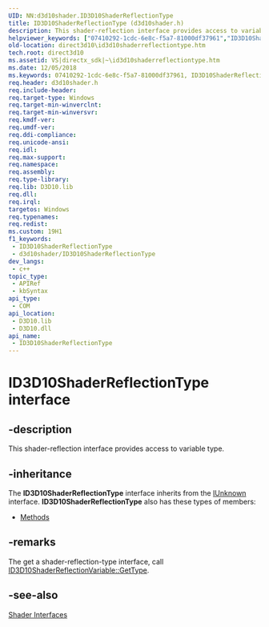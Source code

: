 ```yaml
---
UID: NN:d3d10shader.ID3D10ShaderReflectionType
title: ID3D10ShaderReflectionType (d3d10shader.h)
description: This shader-reflection interface provides access to variable type.
helpviewer_keywords: ["07410292-1cdc-6e8c-f5a7-81000df37961","ID3D10ShaderReflectionType","ID3D10ShaderReflectionType interface [Direct3D 10]","ID3D10ShaderReflectionType interface [Direct3D 10]","described","d3d10shader/ID3D10ShaderReflectionType","direct3d10.id3d10shaderreflectiontype"]
old-location: direct3d10\id3d10shaderreflectiontype.htm
tech.root: direct3d10
ms.assetid: VS|directx_sdk|~\id3d10shaderreflectiontype.htm
ms.date: 12/05/2018
ms.keywords: 07410292-1cdc-6e8c-f5a7-81000df37961, ID3D10ShaderReflectionType, ID3D10ShaderReflectionType interface [Direct3D 10], ID3D10ShaderReflectionType interface [Direct3D 10],described, d3d10shader/ID3D10ShaderReflectionType, direct3d10.id3d10shaderreflectiontype
req.header: d3d10shader.h
req.include-header: 
req.target-type: Windows
req.target-min-winverclnt: 
req.target-min-winversvr: 
req.kmdf-ver: 
req.umdf-ver: 
req.ddi-compliance: 
req.unicode-ansi: 
req.idl: 
req.max-support: 
req.namespace: 
req.assembly: 
req.type-library: 
req.lib: D3D10.lib
req.dll: 
req.irql: 
targetos: Windows
req.typenames: 
req.redist: 
ms.custom: 19H1
f1_keywords:
 - ID3D10ShaderReflectionType
 - d3d10shader/ID3D10ShaderReflectionType
dev_langs:
 - c++
topic_type:
 - APIRef
 - kbSyntax
api_type:
 - COM
api_location:
 - D3D10.lib
 - D3D10.dll
api_name:
 - ID3D10ShaderReflectionType
---
```


# ID3D10ShaderReflectionType interface


## -description

This shader-reflection interface provides access to variable type.

## -inheritance

The <b>ID3D10ShaderReflectionType</b> interface inherits from the <a href="/windows/desktop/api/unknwn/nn-unknwn-iunknown">IUnknown</a> interface. <b>ID3D10ShaderReflectionType</b> also has these types of members:
<ul>
<li><a href="https://docs.microsoft.com/">Methods</a></li>
</ul>

## -remarks

The get a shader-reflection-type interface, call <a href="/windows/desktop/api/d3d10shader/nf-d3d10shader-id3d10shaderreflectionvariable-gettype">ID3D10ShaderReflectionVariable::GetType</a>.

## -see-also

<a href="/windows/desktop/direct3d10/d3d10-graphics-reference-d3d10-shader-interfaces">Shader Interfaces</a>
